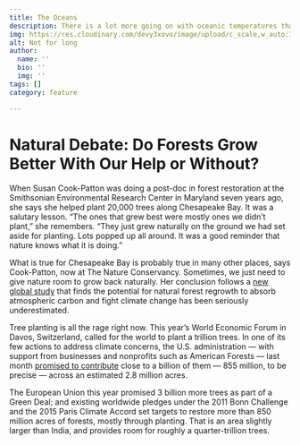 ```yaml
---
title: The Oceans
description: There is a lot more going on with oceanic temperatures than we know.
img: https://res.cloudinary.com/devy3xovo/image/upload/c_scale,w_auto:100,dpr_auto/v1603119213/climatecascades/ocean_sgyx67.jpg
alt: Not for long
author:
  name: ''
  bio: ''
  img: ''
tags: []
category: feature

---
```

# Natural Debate: Do Forests Grow Better With Our Help or Without?

When Susan Cook-Patton was doing a post-doc in forest restoration at the Smithsonian Environmental Research Center in Maryland seven years ago, she says she helped plant 20,000 trees along Chesapeake Bay. It was a salutary lesson. “The ones that grew best were mostly ones we didn’t plant,” she remembers. “They just grew naturally on the ground we had set aside for planting. Lots popped up all around. It was a good reminder that nature knows what it is doing.”

What is true for Chesapeake Bay is probably true in many other places, says Cook-Patton, now at The Nature Conservancy. Sometimes, we just need to give nature room to grow back naturally. Her conclusion follows a [new global study](https://www.nature.com/articles/s41586-020-2686-x) that finds the potential for natural forest regrowth to absorb atmospheric carbon and fight climate change has been seriously underestimated.

Tree planting is all the rage right now. This year’s World Economic Forum in Davos, Switzerland, called for the world to plant a trillion trees. In one of its few actions to address climate concerns, the U.S. administration — with support from businesses and nonprofits such as American Forests — last month [promised to contribute](https://www.weforum.org/press/2020/08/us-businesses-governments-and-non-profits-join-global-push-for-1-trillion-trees/) close to a billion of them — 855 million, to be precise — across an estimated 2.8 million acres.

The European Union this year promised 3 billion more trees as part of a Green Deal; and existing worldwide pledges under the 2011 Bonn Challenge and the 2015 Paris Climate Accord set targets to restore more than 850 million acres of forests, mostly through planting. That is an area slightly larger than India, and provides room for roughly a quarter-trillion trees.